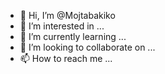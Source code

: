 - 👋 Hi, I’m @Mojtabakiko
- 👀 I’m interested in ...
- 🌱 I’m currently learning ...
- 💞️ I’m looking to collaborate on ...
- 📫 How to reach me ...

<!---
Mojtabakiko/Mojtabakiko is a ✨ special ✨ repository because its `README.md` (this file) appears on your GitHub profile.
You can click the Preview link to take a look at your changes.
--->
